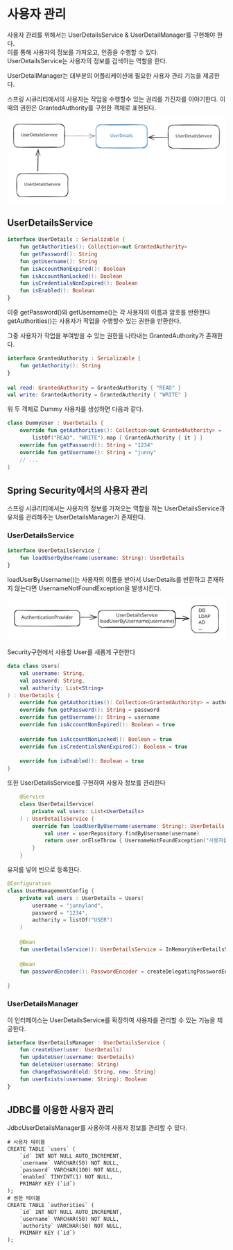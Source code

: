 # 사용자 관리

사용자 관리를 위해서는 UserDetailsService & UserDetailManager를 구현해야 한다.\
이를 통해 사용자의 정보를 가져오고, 인증을 수행할 수 있다.\
UserDetailsService는 사용자의 정보를 검색하는 역할을 한다.

UserDetailManager는 대부분의 어플리케이션에 필요한 사용자 관리 기능을 제공한다.

스프링 시큐리티에서의 사용자는 작업을 수행할수 있는 권리를 가진자를 이야기한다. 이때의 권한은 GrantedAuthority를 구현한 객체로 표현된다.

<img src="../../../.gitbook/assets/file.excalidraw (40).svg" alt="" class="gitbook-drawing">

## UserDetailsService

```kotlin
interface UserDetails : Serializable {
    fun getAuthorities(): Collection<out GrantedAuthority>
    fun getPassword(): String
    fun getUsername(): String
    fun isAccountNonExpired(): Boolean
    fun isAccountNonLocked(): Boolean
    fun isCredentialsNonExpired(): Boolean
    fun isEnabled(): Boolean
}
```

이중 getPassword()와 getUsername()는 각 사용자의 이름과 암호를 반환한다\
getAuthorities()는 사용자가 작업을 수행할수 있는 권한을 반환한다.

그중 사용자가 작업을 부여받을 수 있는 권한을 나타내는 GrantedAuthority가 존재한다.

```kotlin
interface GrantedAuthority : Serializable {
    fun getAuthority(): String
}

val read: GrantedAuthority = GrantedAuthority { "READ" }
val write: GrantedAuthority = GrantedAuthority { "WRITE" }
```

위 두 객체로 Dummy 사용자를 생성하면 다음과 같다.

```kotlin
class DummyUser : UserDetails {
    override fun getAuthorities(): Collection<out GrantedAuthority> =
        listOf("READ", "WRITE").map { GrantedAuthority { it } }
    override fun getPassword(): String = "1234"
    override fun getUsername(): String = "junny"
    // ...
}
```

## Spring Security에서의 사용자 관리

스프링 시큐리티에서는 사용자의 정보를 가져오는 역할을 하는 UserDetailsService과 유저를 관리해주는 UserDetailsManager가 존재한다.

### UserDetailsService

```kotlin
interface UserDetailsService {
    fun loadUserByUsername(username: String): UserDetails
}
```

loadUserByUsername()는 사용자의 이름을 받아서 UserDetails를 반환하고 존재하지 않는다면 UsernameNotFoundException을 발생시킨다.

<img src="../../../.gitbook/assets/file.excalidraw (1) (1) (1) (1) (1) (1) (1) (1).svg" alt="" class="gitbook-drawing">

Security구현에서 사용할 User를 새롭게 구현한다

```kotlin
data class Users(
    val username: String,
    val password: String,
    val authority: List<String>
) : UserDetails {
    override fun getAuthorities(): Collection<GrantedAuthority> = authority.map { GrantedAuthority { it } }
    override fun getPassword(): String = password
    override fun getUsername(): String = username
    override fun isAccountNonExpired(): Boolean = true

    override fun isAccountNonLocked(): Boolean = true
    override fun isCredentialsNonExpired(): Boolean = true

    override fun isEnabled(): Boolean = true
}
```

또한 UserDetailsService를 구현하여 사용자 정보를 관리한다

```kotlin
    @Service
    class UserDetailService(
        private val users: List<UserDetails>
    ) : UserDetailsService {
        override fun loadUserByUsername(username: String): UserDetails {
            val user = userRepository.findByUsername(username)
            return user.orElseThrow { UsernameNotFoundException("사용자를 찾을 수 없습니다.") }
        }
    }
```

유저를 넣어 빈으로 등록한다.

```kotlin
@Configuration
class UserManagementConfig {
    private val users : UserDetails = Users(
        username = "junnyland",
        password = "1234",
        authority = listOf("USER")
    )

    @Bean
    fun userDetailsService(): UserDetailsService = InMemoryUserDetailsService(listOf(users))

    @Bean
    fun passwordEncoder(): PasswordEncoder = createDelegatingPasswordEncoder()

}
```

### UserDetailsManager

이 인터페이스는 UserDetailsService를 확장하여 사용자를 관리할 수 있는 기능을 제공한다.

```kotlin
interface UserDetailsManager : UserDetailsService {
    fun createUser(user: UserDetails)
    fun updateUser(username: UserDetails)
    fun deleteUser(username: String)
    fun changePassword(old: String, new: String)
    fun userExists(username: String): Boolean
}
```

## JDBC를 이용한 사용자 관리

JdbcUserDetailsManager를 사용하여 사용자 정보를 관리할 수 있다.

```mysql
# 사용자 테이블
CREATE TABLE `users` (
    `id` INT NOT NULL AUTO_INCREMENT,
    `username` VARCHAR(50) NOT NULL,
    `password` VARCHAR(100) NOT NULL,
    `enabled` TINYINT(1) NOT NULL,
    PRIMARY KEY (`id`)
);
# 권한 테이블
CREATE TABLE `authorities` (
    `id` INT NOT NULL AUTO_INCREMENT,
    `username` VARCHAR(50) NOT NULL,
    `authority` VARCHAR(50) NOT NULL,
    PRIMARY KEY (`id`)
);
```
